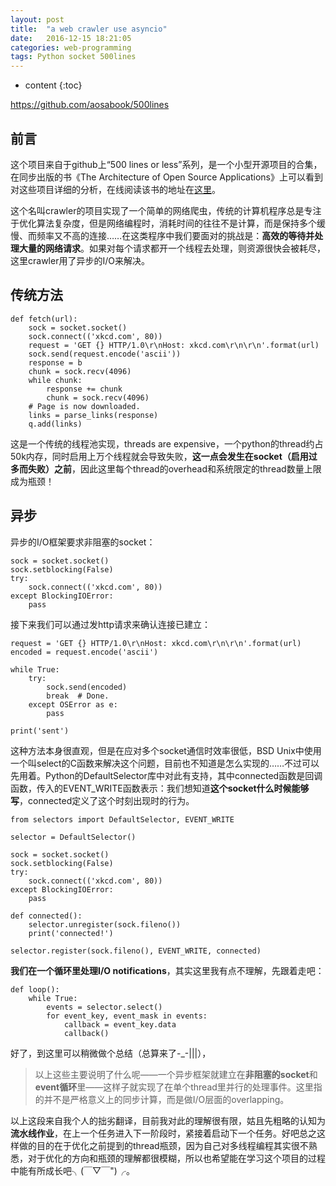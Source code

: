 ```yaml
---
layout: post
title:  "a web crawler use asyncio"
date:   2016-12-15 18:21:05
categories: web-programming
tags: Python socket 500lines
---
```


* content
{:toc}

https://github.com/aosabook/500lines




## 前言

这个项目来自于github上“500 lines or less”系列，是一个小型开源项目的合集，在同步出版的书《The Architecture of Open Source Applications》上可以看到对这些项目详细的分析，在线阅读该书的地址在[这里](http://aosabook.org/en/index.html)。

这个名叫crawler的项目实现了一个简单的网络爬虫，传统的计算机程序总是专注于优化算法复杂度，但是网络编程时，消耗时间的往往不是计算，而是保持多个缓慢、而频率又不高的连接……在这类程序中我们要面对的挑战是：**高效的等待并处理大量的网络请求**。如果对每个请求都开一个线程去处理，则资源很快会被耗尽，这里crawler用了异步的I/O来解决。

## 传统方法
```
def fetch(url):
    sock = socket.socket()
    sock.connect(('xkcd.com', 80))
    request = 'GET {} HTTP/1.0\r\nHost: xkcd.com\r\n\r\n'.format(url)
    sock.send(request.encode('ascii'))
    response = b
    chunk = sock.recv(4096)
    while chunk:
        response += chunk
        chunk = sock.recv(4096)
    # Page is now downloaded.
    links = parse_links(response)
    q.add(links)
```
这是一个传统的线程池实现，threads are expensive，一个python的thread约占50k内存，同时启用上万个线程就会导致失败，**这一点会发生在socket（启用过多而失败）之前**，因此这里每个thread的overhead和系统限定的thread数量上限成为瓶颈！

## 异步

异步的I/O框架要求非阻塞的socket：
```
sock = socket.socket()
sock.setblocking(False)
try:
    sock.connect(('xkcd.com', 80))
except BlockingIOError:
    pass
```
接下来我们可以通过发http请求来确认连接已建立：
```
request = 'GET {} HTTP/1.0\r\nHost: xkcd.com\r\n\r\n'.format(url)
encoded = request.encode('ascii')

while True:
    try:
        sock.send(encoded)
        break  # Done.
    except OSError as e:
        pass

print('sent')
```

这种方法本身很直观，但是在应对多个socket通信时效率很低，BSD Unix中使用一个叫select的C函数来解决这个问题，目前也不知道是怎么实现的……不过可以先用着。Python的DefaultSelector库中对此有支持，其中connected函数是回调函数，传入的EVENT_WRITE函数表示：我们想知道**这个socket什么时候能够写**，connected定义了这个时刻出现时的行为。

```
from selectors import DefaultSelector, EVENT_WRITE

selector = DefaultSelector()

sock = socket.socket()
sock.setblocking(False)
try:
    sock.connect(('xkcd.com', 80))
except BlockingIOError:
    pass

def connected():
    selector.unregister(sock.fileno())
    print('connected!')

selector.register(sock.fileno(), EVENT_WRITE, connected)
```
**我们在一个循环里处理I/O notifications**，其实这里我有点不理解，先跟着走吧：
```
def loop():
    while True:
        events = selector.select()
        for event_key, event_mask in events:
            callback = event_key.data
            callback()
```

好了，到这里可以稍微做个总结（总算来了-_-|||），

>以上这些主要说明了什么呢——一个异步框架就建立在**非阻塞的socket**和**event循环**里——这样子就实现了在单个thread里并行的处理事件。这里指的并不是严格意义上的同步计算，而是做I/O层面的overlapping。

以上这段来自我个人的拙劣翻译，目前我对此的理解很有限，姑且先粗略的认知为**流水线作业**，在上一个任务进入下一阶段时，紧接着启动下一个任务。好吧总之这样做的目的在于优化之前提到的thread瓶颈，因为自己对多线程编程其实很不熟悉，对于优化的方向和瓶颈的理解都很模糊，所以也希望能在学习这个项目的过程中能有所成长吧╮(￣▽￣")╭。
